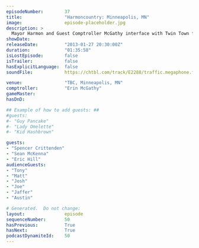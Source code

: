 ```yaml
---
episodeNumber:        37
title:                "Harmoncountry: Minneapolis, MN"
image:                episode-placeholder.jpg
description: >
  Mayor Harmon and Guest Comptroller McGathy interface with Twin Town from injured tendon to badly placed sound effect. Former Dead Alewives member Sean McKenna raps. Joyfully unedited episode.
showDate:             
releaseDate:          "2013-01-27 20:30:00Z"
duration:             "01:35:58"
isLostEpisode:        false
isTrailer:            false
hasExplicitLanguage:  false
soundFile:            https://chtbl.com/track/E2288/traffic.megaphone.fm/STA7331800635.mp3?updated=1554336971

venue:                "TBC, Minneapolis, MN"
comptroller:          "Erin McGathy"
gameMaster:           
hasDnD:               

## Example of how to add guests: ##
#guests:
#- "Guy Pancake"
#- "Lady Omelette"
#- "Kid Hashbrown"

guests:
- "Spencer Crittenden"
- "Sean McKenna"
- "Eric Hill"
audienceGuests:
- "Tony"
- "Matt"
- "Josh"
- "Joe"
- "Jaffer"
- "Austin"

# Generated.  Do not change:
layout:               episode
sequenceNumber:       50
hasPrevious:          True
hasNext:              True
podcastDynamiteId:    50
---
```


<!-- The episode description will be rendered here -->
<!-- Add your content below here -->

